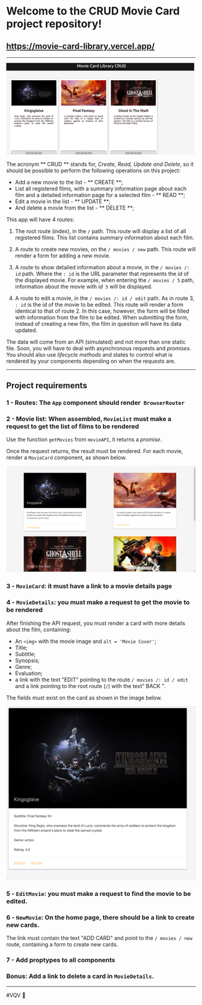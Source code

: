 # Welcome to the CRUD Movie Card project repository!

## https://movie-card-library.vercel.app/
---

<img src="./crud.png" width=500px />

The acronym ** CRUD ** stands for, _Create, Read, Update and Delete_, so it should be possible to perform the following operations on this project:

   - Add a new movie to the list - ** CREATE **;
   - List all registered films, with a summary information page about each film and a detailed information page for a selected film - ** READ **;
   - Edit a movie in the list - ** UPDATE **;
   - And delete a movie from the list - ** DELETE **;

This app will have 4 routes:

1. The root route (index), in the `/` path. This route will display a list of all registered films. This list contains summary information about each film.

2. A route to create new movies, on the `/ movies / new` path. This route will render a form for adding a new movie.

3. A route to show detailed information about a movie, in the `/ movies /: id` path. Where the `: id` is the URL parameter that represents the _id_ of the displayed movie. For example, when entering the `/ movies / 5` path, information about the movie with _id_` 5` will be displayed.

4. A route to edit a movie, in the `/ movies /: id / edit` path. As in route 3, `: id` is the _id_ of the movie to be edited. This route will render a form identical to that of route 2. In this case, however, the form will be filled with information from the film to be edited. When submitting the form, instead of creating a new film, the film in question will have its data updated.

The data will come from an API (simulated) and not more than one static file. Soon, you will have to deal with asynchronous requests and _promises_. You should also use _lifecycle methods_ and states to control what is rendered by your components depending on when the requests are.

---

## Project requirements

### 1 - Routes: The `App` component should render` BrowserRouter`

### 2 - Movie list: When assembled, `MovieList` must make a request to get the list of films to be rendered

Use the function `getMovies` from `movieAPI`, it returns a _promise_. 

Once the request returns, the result must be rendered. For each movie, render a `MovieCard` component, as shown below.

![image](index.png)

### 3 - `MovieCard`: it must have a link to a movie details page

### 4 - `MovieDetails`: you must make a request to get the movie to be rendered

After finishing the API request, you must render a card with more details about the film, containing:

   - An `<img>` with the movie image and `alt = 'Movie Cover'`;
   - Title;
   - Subtitle;
   - Synopsis;
   - Genre;
   - Evaluation;
   - a link with the text "EDIT" pointing to the route `/ movies /: id / edit` and a link pointing to the root route (` / `) with the text" BACK ".

The fields must exist on the card as shown in the image below.

![image](card-details.png)

### 5 - `EditMovie`: you must make a request to find the movie to be edited.

### 6 - `NewMovie`: On the home page, there should be a link to create new cards.

The link must contain the text "ADD CARD" and point to the `/ movies / new` route, containing a form to create new cards.

### 7 - Add proptypes to all components

### Bonus: Add a link to delete a card in `MovieDetails`.

---

#VQV 🚀
